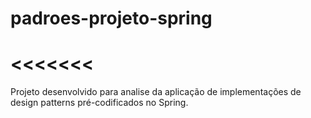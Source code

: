 # padroes-projeto-spring
<<<<<<< 
=======
Projeto desenvolvido para analise da aplicação de implementações de design patterns pré-codificados no Spring.
>>>>>>> 
